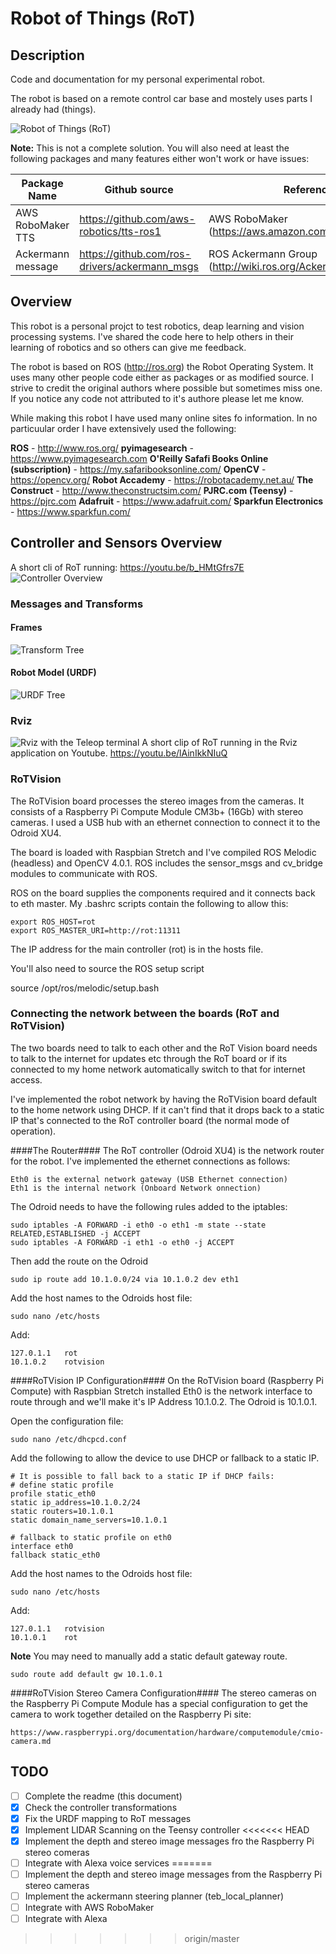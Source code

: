 # Robot of Things (RoT)
## Description
Code and documentation for my personal experimental robot.

The robot is based on a remote control car base and mostely uses parts I already had (things).

![Robot of Things (RoT)](/documentation/RoT.png)

**Note:**
This is not a complete solution. You will also need at least the following packages and many features either won't work or have issues:

Package Name | Github source | Reference
------------ | ------------- | ---------
AWS RoboMaker TTS | https://github.com/aws-robotics/tts-ros1 | AWS RoboMaker (https://aws.amazon.com/robomaker/)
Ackermann message | https://github.com/ros-drivers/ackermann_msgs | ROS Ackermann Group (http://wiki.ros.org/Ackermann%20Group)

## Overview
This robot is a personal projct to test robotics, deap learning and vision processing systems. I've shared the code here to help others in their learning of robotics and so others can give me feedback.

The robot is based on ROS (http://ros.org) the Robot Operating System. It uses many other people code either as packages or as modified source. I strive to credit the original authors where possible but sometimes miss one. If you notice any code not attributed to it's authore please let me know.

While making this robot I have used many online sites fo information. In no particuular order I have extensively used the following:

**ROS** - http://www.ros.org/
**pyimagesearch** - https://www.pyimagesearch.com
**O'Reilly Safafi Books Online (subscription)** - https://my.safaribooksonline.com/
**OpenCV** - https://opencv.org/
**Robot Accademy** - https://robotacademy.net.au/
**The Construct** - http://www.theconstructsim.com/
**PJRC.com (Teensy)** - https://pjrc.com
**Adafruit** - https://www.adafruit.com/
**Sparkfun Electronics** - https://www.sparkfun.com/

## Controller and Sensors Overview
A short cli of RoT running:
https://youtu.be/b_HMtGfrs7E
![Controller Overview](/documentation/RoT-overview.png)

### Messages and Transforms
#### Frames
![Transform Tree](/documentation/frames.png)

#### Robot Model (URDF)
![URDF Tree](/documentation/urdf.png)

### Rviz
![Rviz with the Teleop terminal](/documentation/RoT-rviz.png)
A short clip of RoT running in the Rviz application on Youtube.
https://youtu.be/lAinIkkNIuQ

### RoTVision
The RoTVision board processes the stereo images from the cameras. It consists of a Raspberry Pi Compute Module CM3b+ (16Gb) with stereo cameras. I used a USB hub with an ethernet connection to connect it to the Odroid XU4.  

The board is loaded with Raspbian Stretch and I've compiled ROS Melodic (headless) and OpenCV 4.0.1. ROS includes the sensor_msgs and cv_bridge modules to communicate with ROS.

ROS on the board supplies the components required and it connects back to eth master. My .bashrc scripts contain the following to allow this:

    export ROS_HOST=rot
    export ROS_MASTER_URI=http://rot:11311

The IP address for the main controller (rot) is in the hosts file.

You'll also need to source the ROS setup script

source /opt/ros/melodic/setup.bash

### Connecting the network between the boards (RoT and RoTVision)

The two boards need to talk to each other and the RoT Vision board needs to talk to the internet for updates etc through the RoT board or if its connected to my home network automatically switch to that for internet access.

I've implemented the robot network by having the RoTVision board default to the home network using DHCP. If it can't find that it drops back to a static IP that's connected to the RoT controller board (the normal mode of operation).

####The Router####
The RoT controller (Odroid XU4) is the network router for the robot. I've implemented the ethernet connections as follows:
    
    Eth0 is the external network gateway (USB Ethernet connection)
    Eth1 is the internal network (Onboard Network onnection)

The Odroid needs to have the following rules added to the iptables:

	sudo iptables -A FORWARD -i eth0 -o eth1 -m state --state RELATED,ESTABLISHED -j ACCEPT
    sudo iptables -A FORWARD -i eth1 -o eth0 -j ACCEPT

Then add the route on the Odroid
    
    sudo ip route add 10.1.0.0/24 via 10.1.0.2 dev eth1

Add the host names to the Odroids host file:

    sudo nano /etc/hosts

Add:

    127.0.1.1	rot
    10.1.0.2	rotvision


####RoTVision IP Configuration####
On the RoTVision board (Raspberry Pi Compute) with Raspbian Stretch installed Eth0 is the network interface to route through and we'll make it's IP Address 10.1.0.2. The Odroid is 10.1.0.1.

Open the configuration file:
    
    sudo nano /etc/dhcpcd.conf

Add the following to allow the device to use DHCP or fallback to a static IP.

	# It is possible to fall back to a static IP if DHCP fails:
	# define static profile
	profile static_eth0
	static ip_address=10.1.0.2/24
	static routers=10.1.0.1
	static domain_name_servers=10.1.0.1
	
	# fallback to static profile on eth0
	interface eth0
	fallback static_eth0
	
Add the host names to the Odroids host file:

    sudo nano /etc/hosts

Add:

    127.0.1.1	rotvision
    10.1.0.1	rot

**Note**
You may need to manually add a static default gateway route.

    sudo route add default gw 10.1.0.1

####RoTVision Stereo Camera Configuration####
The stereo cameras on the Raspberry Pi Compute Module has a special configuration to get the camera to work together detailed on the Raspberry Pi site:

    https://www.raspberrypi.org/documentation/hardware/computemodule/cmio-camera.md

## TODO
- [ ] Complete the readme (this document)
- [x] Check the controller transformations
- [x] Fix the URDF mapping to RoT messages
- [x] Implement LIDAR Scanning on the Teensy controller
<<<<<<< HEAD
- [x] Implement the depth and stereo image messages fro the Raspberry Pi stereo comeras
- [ ] Integrate with Alexa voice services
=======
- [ ] Implement the depth and stereo image messages from the Raspberry Pi stereo cameras
- [ ] Implement the ackermann steering planner (teb_local_planner)
- [ ] Integrate with AWS RoboMaker
- [ ] Integrate with Alexa
>>>>>>> origin/master
